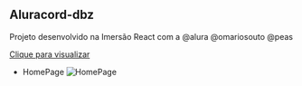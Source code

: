 ## Aluracord-dbz

Projeto desenvolvido na Imersão React com a @alura @omariosouto @peas 


<a href="https://aluracord-dbz-1shpzlzy7-jose-luan19.vercel.app">Clique para visualizar</a>





- HomePage
![HomePage](https://user-images.githubusercontent.com/54694573/151716397-4da91def-1da3-4343-99db-8f2058bcb259.png)


